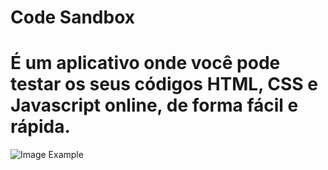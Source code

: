 # Code Sandbox
# É um aplicativo onde você pode testar os seus códigos HTML, CSS e Javascript online, de forma fácil e rápida.

![Image Example](https://prnt.sc/ivcah5)